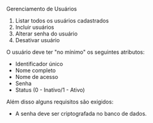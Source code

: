 Gerenciamento de Usuários

1. Listar todos os usuários cadastrados
2. Incluir usuários
3. Alterar senha do usuário
4. Desativar usuário

O usuário deve ter "no mínimo" os seguintes atributos:
- Identificador único
- Nome completo
- Nome de acesso
- Senha 
- Status (0 - Inativo/1 - Ativo) 

Além disso alguns requisitos são exigidos:

- A senha deve ser criptografada no banco de dados.
